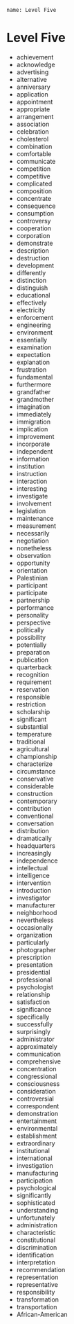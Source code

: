 ```ngMeta
name: Level Five
```

# Level Five

- achievement
- acknowledge
- advertising
- alternative
- anniversary
- application
- appointment
- appropriate
- arrangement
- association
- celebration
- cholesterol
- combination
- comfortable
- communicate
- competition
- competitive
- complicated
- composition
- concentrate
- consequence
- consumption
- controversy
- cooperation
- corporation
- demonstrate
- description
- destruction
- development
- differently
- distinction
- distinguish
- educational
- effectively
- electricity
- enforcement
- engineering
- environment
- essentially
- examination
- expectation
- explanation
- frustration
- fundamental
- furthermore
- grandfather
- grandmother
- imagination
- immediately
- immigration
- implication
- improvement
- incorporate
- independent
- information
- institution
- instruction
- interaction
- interesting
- investigate
- involvement
- legislation
- maintenance
- measurement
- necessarily
- negotiation
- nonetheless
- observation
- opportunity
- orientation
- Palestinian
- participant
- participate
- partnership
- performance
- personality
- perspective
- politically
- possibility
- potentially
- preparation
- publication
- quarterback
- recognition
- requirement
- reservation
- responsible
- restriction
- scholarship
- significant
- substantial
- temperature
- traditional
- agricultural
- championship
- characterize
- circumstance
- conservative
- considerable
- construction
- contemporary
- contribution
- conventional
- conversation
- distribution
- dramatically
- headquarters
- increasingly
- independence
- intellectual
- intelligence
- intervention
- introduction
- investigator
- manufacturer
- neighborhood
- nevertheless
- occasionally
- organization
- particularly
- photographer
- prescription
- presentation
- presidential
- professional
- psychologist
- relationship
- satisfaction
- significance
- specifically
- successfully
- surprisingly
- administrator
- approximately
- communication
- comprehensive
- concentration
- congressional
- consciousness
- consideration
- controversial
- correspondent
- demonstration
- entertainment
- environmental
- establishment
- extraordinary
- institutional
- international
- investigation
- manufacturing
- participation
- psychological
- significantly
- sophisticated
- understanding
- unfortunately
- administration
- characteristic
- constitutional
- discrimination
- identification
- interpretation
- recommendation
- representation
- representative
- responsibility
- transformation
- transportation
- African-American